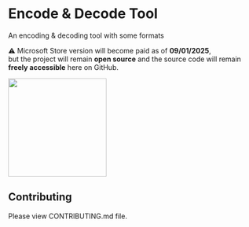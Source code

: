 # Encode &amp; Decode Tool
An encoding &amp; decoding tool with some formats

⚠️ Microsoft Store version will become paid as of **09/01/2025**,  
but the project will remain **open source** and the source code will remain **freely accessible** here on GitHub.

<a href="https://apps.microsoft.com/detail/9pg8ffz7dwz5?referrer=appbadge&mode=direct">
	<img src="https://get.microsoft.com/images/en-us%20dark.svg" width="200"/>
</a>

Contributing
---
Please view CONTRIBUTING.md file.
